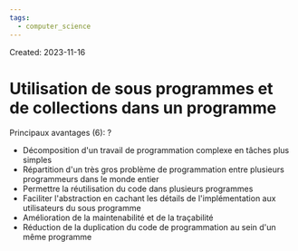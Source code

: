 ```yaml
---
tags:
  - computer_science
---
```

Created: 2023-11-16

# Utilisation de sous programmes et de collections dans un programme

Principaux avantages (6):
?
- Décomposition d'un travail de programmation complexe en tâches plus simples
- Répartition d'un très gros problème de programmation entre plusieurs programmeurs dans le monde entier
- Permettre la réutilisation du code dans plusieurs programmes
- Faciliter l'abstraction en cachant les détails de l'implémentation aux utilisateurs du sous programme
- Amélioration de la maintenabilité et de la traçabilité
- Réduction de la duplication du code de programmation au sein d'un même programme
<!--SR:!2023-12-21,14,210-->